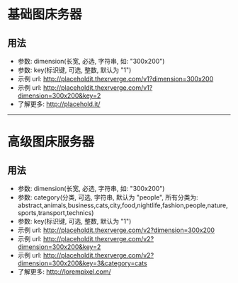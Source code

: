 # 基础图床务器

## 用法

* 参数: dimension(长宽, 必选, 字符串, 如: "300x200")
* 参数: key(标识键, 可选, 整数, 默认为 "1")
* 示例 url: http://placeholdit.thexrverge.com/v1?dimension=300x200
* 示例 url: http://placeholdit.thexrverge.com/v1?dimension=300x200&key=2
* 了解更多: http://placehold.it/

---

# 高级图床服务器

## 用法

* 参数: dimension(长宽, 必选, 字符串, 如: "300x200")
* 参数: category(分类, 可选, 字符串, 默认为 "people", 所有分类为: abstract,animals,business,cats,city,food,nightlife,fashion,people,nature,sports,transport,technics)
* 参数: key(标识键, 可选, 整数, 默认为 "1")
* 示例 url: http://placeholdit.thexrverge.com/v2?dimension=300x200
* 示例 url: http://placeholdit.thexrverge.com/v2?dimension=300x200&key=2
* 示例 url: http://placeholdit.thexrverge.com/v2?dimension=300x200&key=3&category=cats
* 了解更多: http://lorempixel.com/